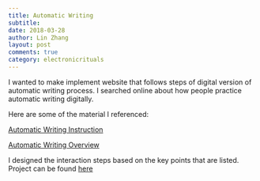 ```yaml
---
title: Automatic Writing
subtitle:
date: 2018-03-28
author: Lin Zhang
layout: post
comments: true
category: electronicrituals
---
```


I wanted to make implement website that follows steps of digital version of automatic writing process. I searched online about how people practice automatic writing digitally.

Here are some of the material I referenced:

[Automatic Writing Instruction](https://healingwoundstogether.com/wp-content/uploads/2016/12/Automatic-Writing-Instructions.pdf)

[Automatic Writing Overview](http://www.exploremeditation.com/automatic-writing/)

I designed the interaction steps based on the key points that are listed.
Project can be found [here](https://github.com/linzhangcs/automaticwriting)
